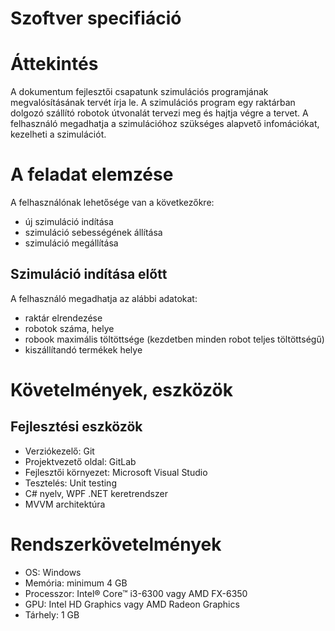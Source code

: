 # Szoftver specifiáció

# Áttekintés
A dokumentum fejlesztői csapatunk szimulációs programjának megvalósításának tervét írja le. 
A szimulációs program egy raktárban dolgozó szállító robotok útvonalát tervezi meg és hajtja végre a tervet.
A felhasználó megadhatja a szimulációhoz szükséges alapvető infomációkat, kezelheti a szimulációt.

# A feladat elemzése
A felhasználónak lehetősége van a következőkre:
- új szimuláció indítása
- szimuláció sebességének állítása
- szimuláció megállítása

## Szimuláció indítása előtt
A felhasználó megadhatja az alábbi adatokat:
- raktár elrendezése
- robotok száma, helye
- robook maximális töltöttsége (kezdetben minden robot teljes töltöttségű)
- kiszállítandó termékek helye

# Követelmények, eszközök
## Fejlesztési eszközök
- Verziókezelő: Git
- Projektvezető oldal: GitLab
- Fejlesztői környezet: Microsoft Visual Studio
- Tesztelés: Unit testing
- C# nyelv, WPF .NET keretrendszer
- MVVM architektúra

# Rendszerkövetelmények
- OS: Windows
- Memória: minimum 4 GB
- Processzor: Intel® Core™ i3-6300 vagy AMD FX-6350
- GPU: Intel HD Graphics vagy AMD Radeon Graphics
- Tárhely: 1 GB 
